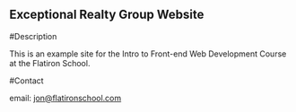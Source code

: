 Exceptional Realty Group Website
---

#Description

This is an example site for the Intro to Front-end Web Development Course at the Flatiron School.

#Contact

email: jon@flatironschool.com
